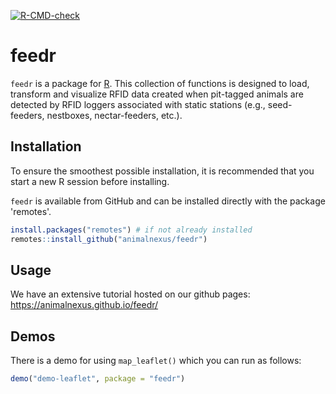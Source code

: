 <!-- badges: start -->
[![R-CMD-check](https://github.com/animalnexus/feedr/workflows/R-CMD-check/badge.svg)](https://github.com/animalnexus/feedr/actions)
<!-- badges: end -->
  
# feedr

`feedr` is a package for [R](https://www.r-project.org/). This collection of functions is designed to load, transform and visualize RFID data created when pit-tagged animals are detected by RFID loggers associated with static stations (e.g., seed-feeders, nestboxes, nectar-feeders, etc.).

## Installation

To ensure the smoothest possible installation, it is recommended that you start a new R session before installing. 

`feedr` is available from GitHub and can be installed directly with the package 'remotes'. 

```r
install.packages("remotes") # if not already installed
remotes::install_github("animalnexus/feedr")
```


## Usage
We have an extensive tutorial hosted on our github pages: <https://animalnexus.github.io/feedr/>

## Demos
There is a demo for using `map_leaflet()` which you can run as follows:

```r
demo("demo-leaflet", package = "feedr")
```
